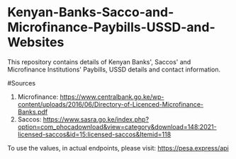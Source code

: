 # Kenyan-Banks-Sacco-and-Microfinance-Paybills-USSD-and-Websites
This repository contains details of Kenyan Banks', Saccos' and Microfinance Institutions' Paybills, USSD details and contact information. 

#Sources
1. Microfinance: https://www.centralbank.go.ke/wp-content/uploads/2016/06/Directory-of-Licenced-Microfinance-Banks.pdf
2. Saccos: https://www.sasra.go.ke/index.php?option=com_phocadownload&view=category&download=148:2021-licensed-saccos&id=15:licensed-saccos&Itemid=118

To use the values, in actual endpoints, please visit: https://pesa.express/api
